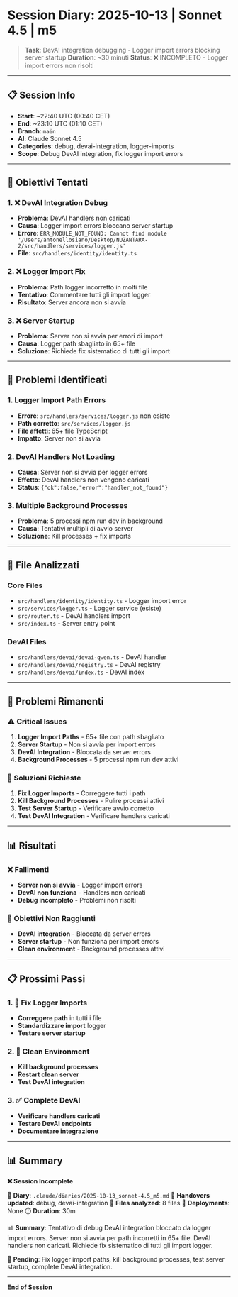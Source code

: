 # Session Diary: 2025-10-13 | Sonnet 4.5 | m5

> **Task**: DevAI integration debugging - Logger import errors blocking server startup
> **Duration**: ~30 minuti
> **Status**: ❌ INCOMPLETO - Logger import errors non risolti

---

## 📋 Session Info

- **Start**: ~22:40 UTC (00:40 CET)
- **End**: ~23:10 UTC (01:10 CET)
- **Branch**: `main`
- **AI**: Claude Sonnet 4.5
- **Categories**: debug, devai-integration, logger-imports
- **Scope**: Debug DevAI integration, fix logger import errors

---

## 🎯 Obiettivi Tentati

### 1. ❌ DevAI Integration Debug
- **Problema**: DevAI handlers non caricati
- **Causa**: Logger import errors bloccano server startup
- **Errore**: `ERR_MODULE_NOT_FOUND: Cannot find module '/Users/antonellosiano/Desktop/NUZANTARA-2/src/handlers/services/logger.js'`
- **File**: `src/handlers/identity/identity.ts`

### 2. ❌ Logger Import Fix
- **Problema**: Path logger incorretto in molti file
- **Tentativo**: Commentare tutti gli import logger
- **Risultato**: Server ancora non si avvia

### 3. ❌ Server Startup
- **Problema**: Server non si avvia per errori di import
- **Causa**: Logger path sbagliato in 65+ file
- **Soluzione**: Richiede fix sistematico di tutti gli import

---

## 🚨 Problemi Identificati

### 1. Logger Import Path Errors
- **Errore**: `src/handlers/services/logger.js` non esiste
- **Path corretto**: `src/services/logger.js`
- **File affetti**: 65+ file TypeScript
- **Impatto**: Server non si avvia

### 2. DevAI Handlers Not Loading
- **Causa**: Server non si avvia per logger errors
- **Effetto**: DevAI handlers non vengono caricati
- **Status**: `{"ok":false,"error":"handler_not_found"}`

### 3. Multiple Background Processes
- **Problema**: 5 processi npm run dev in background
- **Causa**: Tentativi multipli di avvio server
- **Soluzione**: Kill processes + fix imports

---

## 🔧 File Analizzati

### Core Files
- `src/handlers/identity/identity.ts` - Logger import error
- `src/services/logger.ts` - Logger service (esiste)
- `src/router.ts` - DevAI handlers import
- `src/index.ts` - Server entry point

### DevAI Files
- `src/handlers/devai/devai-qwen.ts` - DevAI handler
- `src/handlers/devai/registry.ts` - DevAI registry
- `src/handlers/devai/index.ts` - DevAI index

---

## 🚧 Problemi Rimanenti

### ⚠️ Critical Issues
1. **Logger Import Paths** - 65+ file con path sbagliato
2. **Server Startup** - Non si avvia per import errors
3. **DevAI Integration** - Bloccata da server errors
4. **Background Processes** - 5 processi npm run dev attivi

### 🔧 Soluzioni Richieste
1. **Fix Logger Imports** - Correggere tutti i path
2. **Kill Background Processes** - Pulire processi attivi
3. **Test Server Startup** - Verificare avvio corretto
4. **Test DevAI Integration** - Verificare handlers caricati

---

## 📊 Risultati

### ❌ Fallimenti
- **Server non si avvia** - Logger import errors
- **DevAI non funziona** - Handlers non caricati
- **Debug incompleto** - Problemi non risolti

### 🎯 Obiettivi Non Raggiunti
- **DevAI integration** - Bloccata da server errors
- **Server startup** - Non funziona per import errors
- **Clean environment** - Background processes attivi

---

## 📋 Prossimi Passi

### 1. 🔧 Fix Logger Imports
- **Correggere path** in tutti i file
- **Standardizzare import** logger
- **Testare server startup**

### 2. 🧹 Clean Environment
- **Kill background processes**
- **Restart clean server**
- **Test DevAI integration**

### 3. ✅ Complete DevAI
- **Verificare handlers caricati**
- **Testare DevAI endpoints**
- **Documentare integrazione**

---

## 📊 Summary

**❌ Session Incomplete**

📔 **Diary**: `.claude/diaries/2025-10-13_sonnet-4.5_m5.md`
📝 **Handovers updated**: debug, devai-integration
🔧 **Files analyzed**: 8 files
🚀 **Deployments**: None
⏱️ **Duration**: 30m

📊 **Summary**:
Tentativo di debug DevAI integration bloccato da logger import errors. Server non si avvia per path incorretti in 65+ file. DevAI handlers non caricati. Richiede fix sistematico di tutti gli import logger.

🚧 **Pending**:
Fix logger import paths, kill background processes, test server startup, complete DevAI integration.

---

**End of Session**
